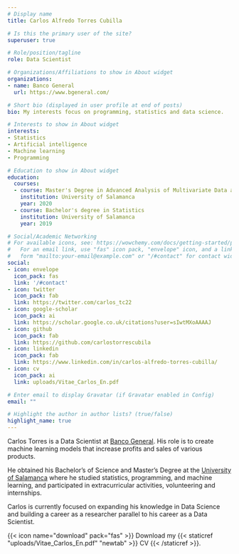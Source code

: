 ```yaml
---
# Display name
title: Carlos Alfredo Torres Cubilla

# Is this the primary user of the site?
superuser: true

# Role/position/tagline
role: Data Scientist

# Organizations/Affiliations to show in About widget
organizations:
- name: Banco General
  url: https://www.bgeneral.com/

# Short bio (displayed in user profile at end of posts)
bio: My interests focus on programming, statistics and data science.

# Interests to show in About widget
interests:
- Statistics
- Artificial intelligence
- Machine learning
- Programming

# Education to show in About widget
education:
  courses:
  - course: Master's Degree in Advanced Analysis of Multivariate Data and Big Data
    institution: University of Salamanca
    year: 2020
  - course: Bachelor's degree in Statistics
    institution: University of Salamanca
    year: 2019

# Social/Academic Networking
# For available icons, see: https://wowchemy.com/docs/getting-started/page-builder/#icons
#   For an email link, use "fas" icon pack, "envelope" icon, and a link in the
#   form "mailto:your-email@example.com" or "/#contact" for contact widget.
social:
- icon: envelope
  icon_pack: fas
  link: '/#contact'
- icon: twitter
  icon_pack: fab
  link: https://twitter.com/carlos_tc22
- icon: google-scholar  
  icon_pack: ai
  link: https://scholar.google.co.uk/citations?user=sIwtMXoAAAAJ
- icon: github
  icon_pack: fab
  link: https://github.com/carlostorrescubila
- icon: linkedin
  icon_pack: fab
  link: https://www.linkedin.com/in/carlos-alfredo-torres-cubilla/
- icon: cv
  icon_pack: ai
  link: uploads/Vitae_Carlos_En.pdf

# Enter email to display Gravatar (if Gravatar enabled in Config)
email: ""

# Highlight the author in author lists? (true/false)
highlight_name: true
---
```


Carlos Torres is a Data Scientist at [Banco General](https://www.bgeneral.com/). His role is to create machine learning models that increase profits and sales of various products.

He obtained his Bachelor’s of Science and Master’s Degree at the [University of Salamanca](https://www.usal.es/) where he studied statistics, programming, and machine learning, and participated in extracurricular activities, volunteering and internships.

Carlos is currently focused on expanding his knowledge in Data Science and building a career as a researcher parallel to his career as a Data Scientist.

{{< icon name="download" pack="fas" >}} Download my {{< staticref "uploads/Vitae_Carlos_En.pdf" "newtab" >}} CV {{< /staticref >}}.
